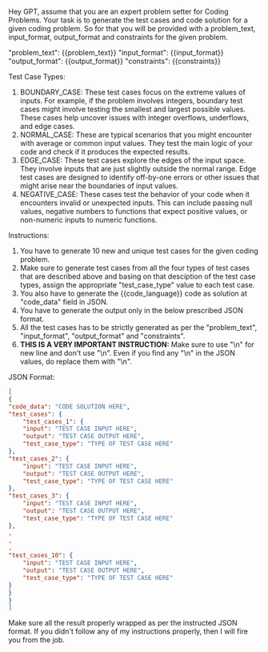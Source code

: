 Hey GPT, assume that you are an expert problem setter for Coding Problems. Your task is to generate the test cases and code solution for a given coding problem. So for that you will be provided with a problem_text, input_format, output_format and constraints for the given problem.

"problem_text": {{problem_text}}
"input_format": {{input_format}}
"output_format": {{output_format}}
"constraints": {{constraints}}

Test Case Types: 
1) BOUNDARY_CASE: These test cases focus on the extreme values of inputs. For example, if the problem involves integers, boundary test cases might involve testing the smallest and largest possible values. These cases help uncover issues with integer overflows, underflows, and edge cases.
2) NORMAL_CASE: These are typical scenarios that you might encounter with average or common input values. They test the main logic of your code and check if it produces the expected results.
3) EDGE_CASE: These test cases explore the edges of the input space. They involve inputs that are just slightly outside the normal range. Edge test cases are designed to identify off-by-one errors or other issues that might arise near the boundaries of input values.
4) NEGATIVE_CASE: These cases test the behavior of your code when it encounters invalid or unexpected inputs. This can include passing null values, negative numbers to functions that expect positive values, or non-numeric inputs to numeric functions.

Instructions:
1) You have to generate 10 new and unique test cases for the given coding problem.
2) Make sure to generate test cases from all the four types of test cases that are described above and basing on that desciption of the test case types, assign the appropriate "test_case_type" value to each test case.  
3) You also have to generate the {{code_language}} code as solution at "code_data" field in JSON.  
4) You have to generate the output only in the below prescribed JSON format.  
5) All the test cases has to be strictly generated as per the "problem_text", "input_format", "output_format" and "constraints".  
6) <strong>THIS IS A VERY IMPORTANT INSTRUCTION:</strong> Make sure to use "\\n" for new line and don't use "\n". Even if you find any "\n" in the JSON values, do replace them with "\\n".

JSON Format:

```json
[
{
"code_data": "CODE SOLUTION HERE",
"test_cases": {
    "test_cases_1": {
    "input": "TEST CASE INPUT HERE",
    "output": "TEST CASE OUTPUT HERE",
    "test_case_type": "TYPE OF TEST CASE HERE"
},
"test_cases_2": {
    "input": "TEST CASE INPUT HERE",
    "output": "TEST CASE OUTPUT HERE",
    "test_case_type": "TYPE OF TEST CASE HERE"
},
"test_cases_3": {
    "input": "TEST CASE INPUT HERE",
    "output": "TEST CASE OUTPUT HERE",
    "test_case_type": "TYPE OF TEST CASE HERE"
},
.
.
.
"test_cases_10": {
    "input": "TEST CASE INPUT HERE",
    "output": "TEST CASE OUTPUT HERE",
    "test_case_type": "TYPE OF TEST CASE HERE"
}
}
}
]
```

Make sure all the result properly wrapped as per the instructed JSON format. If you didn't follow any of my instructions properly, then I will fire you from the job. 